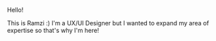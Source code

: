 Hello!

This is Ramzi :)
I'm a UX/UI Designer but I wanted to expand my area of expertise so that's why I'm here!
